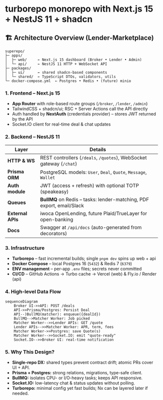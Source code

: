 # turborepo monorepo with Next.js 15 + NestJS 11 + shadcn


## 🏗️ Architecture Overview (Lender-Marketplace)

```
superepo/
├─ apps/
│  ├─ web/     ← Next.js 15 dashboard (Broker • Lender • Admin)
│  └─ api/     ← NestJS 11 HTTP + WebSocket API
├─ packages/
│  ├─ ui/      ← shared shadcn-based components
│  └─ shared/  ← TypeScript DTOs, validators, utils
└─ docker-compose.yml  ← Postgres • Redis • (future) minio
```

### 1. Frontend – **Next.js 15**

* **App Router** with role-based route groups (`/broker`, `/lender`, `/admin`)
* TailwindCSS + shadcn/ui; RSC + Server Actions call the API directly
* Auth handled by **NextAuth** (credentials provider) – stores JWT returned by the API
* Socket.IO client for real-time deal & chat updates

### 2. Backend – **NestJS 11**

| Layer             | Details                                                               |
| ----------------- | --------------------------------------------------------------------- |
| **HTTP & WS**     | REST controllers (`/deals`, `/quotes`), WebSocket gateway (`/chat`)   |
| **Prisma ORM**    | PostgreSQL models: `User`, `Deal`, `Quote`, `Message`, `Wallet`       |
| **Auth module**   | JWT (access + refresh) with optional TOTP (speakeasy)                 |
| **Queues**        | **BullMQ** on Redis – tasks: lender-matching, PDF export, email/Slack |
| **External APIs** | iwoca OpenLending, future Plaid/TrueLayer for open-banking            |
| **Docs**          | Swagger at `/api/docs` (auto-generated from decorators)               |

### 3. Infrastructure

* **Turborepo** – fast incremental builds; single `pnpm dev` spins up web + api
* **Docker Compose** – local Postgres 16 (`5432`) & Redis 7 (`6379`)
* **ENV management** – per-app `.env` files; secrets never committed
* **CI/CD** – GitHub Actions → Turbo cache → Vercel (web) & Fly.io / Render (api)

### 4. High-level Data Flow

```mermaid
sequenceDiagram
    Broker UI->>API: POST /deals
    API->>Prisma/Postgres: Persist Deal
    API--)BullMQ(matcher): enqueue({dealId})
    BullMQ-->Matcher Worker: Job picked
    Matcher Worker-->>Lender APIs: GET /quote
    Lender APIs-->>Matcher Worker: APR, term, fees
    Matcher Worker->>Postgres: save Quote(s)
    Matcher Worker-->>Socket.IO: emit "quote-ready"
    Socket.IO-->>Broker UI: real-time notification
```

### 5. Why This Design?

* **Single-repo DX:** shared types prevent contract drift; atomic PRs cover UI + API.
* **Prisma + Postgres:** strong relations, migrations, type-safe client.
* **BullMQ:** isolates CPU- or I/O-heavy tasks; keeps API responsive.
* **Socket.IO:** low-latency chat & status updates without polling.
* **Turborepo:** minimal config yet fast builds; Nx can be layered later if needed.


